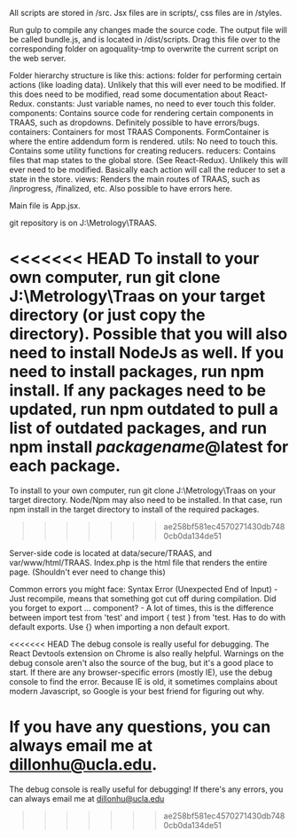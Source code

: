 All scripts are stored in /src. Jsx files are in scripts/, css files are in /styles.

Run gulp to compile any changes made the source code. The output file will be called bundle.js, and is located in /dist/scripts. Drag this file over to the corresponding folder on agoquality-tmp to overwrite the current script on the web server.

Folder hierarchy structure is like this:
	actions: folder for performing certain actions (like loading data). Unlikely that this will ever need to be modified. If this does need to be modified, read some documentation
		about React-Redux.
	constants: Just variable names, no need to ever touch this folder.
	components: Contains source code for rendering certain components in TRAAS, such as dropdowns. Definitely possible to have errors/bugs.
	containers: Containers for most TRAAS Components. FormContainer is where the entire addendum form is rendered.
	utils: No need to touch this. Contains some utility functions for creating reducers.
	reducers: Contains files that map states to the global store. (See React-Redux). Unlikely this will ever need to be modified. Basically each action will call the reducer to set a state in the store.
	views: Renders the main routes of TRAAS, such as /inprogress, /finalized, etc. Also possible to have errors here.
	
Main file is App.jsx.

git repository is on J:\Metrology\TRAAS.

<<<<<<< HEAD
To install to your own computer, run git clone J:\Metrology\Traas on your target directory (or just copy the directory). Possible that you will also need to install NodeJs as well.
If you need to install packages, run npm install. If any packages need to be updated, run npm outdated to pull a list of outdated packages, and run npm install *packagename*@latest
for each package.
=======
To install to your own computer, run git clone J:\Metrology\Traas on your target directory. Node/Npm may also need to be installed. In that case, run npm install in the target directory to install of the required packages.
>>>>>>> ae258bf581ec4570271430db7480cb0da134de51

Server-side code is located at data/secure/TRAAS, and var/www/html/TRAAS. Index.php is the html file that renders the entire page. (Shouldn't ever need to change this)

Common errors you might face:
Syntax Error (Unexpected End of Input) - Just recompile, means that something got cut off during compilation.
Did you forget to export ... component? - A lot of times, this is the difference between import test from 'test' and import { test } from 'test. Has to do with default exports. Use {} when importing a non default export.

<<<<<<< HEAD
The debug console is really useful for debugging. The React Devtools extension on Chrome is also really helpful. Warnings on the debug console aren't also the source of the bug,
but it's a good place to start. 
If there are any browser-specific errors (mostly IE), use the debug console to find the error. Because IE is old, it sometimes complains about modern Javascript, so 
Google is your best friend for figuring out why.

If you have any questions, you can always email me at dillonhu@ucla.edu.
=======
The debug console is really useful for debugging! If there's any errors, you can always email me at dillonhu@ucla.edu
>>>>>>> ae258bf581ec4570271430db7480cb0da134de51
